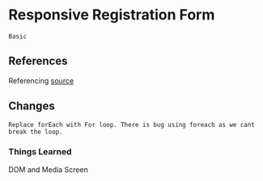 # Responsive Registration Form

    Basic

## References

Referencing [source](https://www.youtube.com/watch?v=wL9YzgA13c4&list=WL&index=21)

## Changes

    Replace forEach with For loop. There is bug using foreach as we cant break the loop.

### Things Learned

DOM and Media Screen
